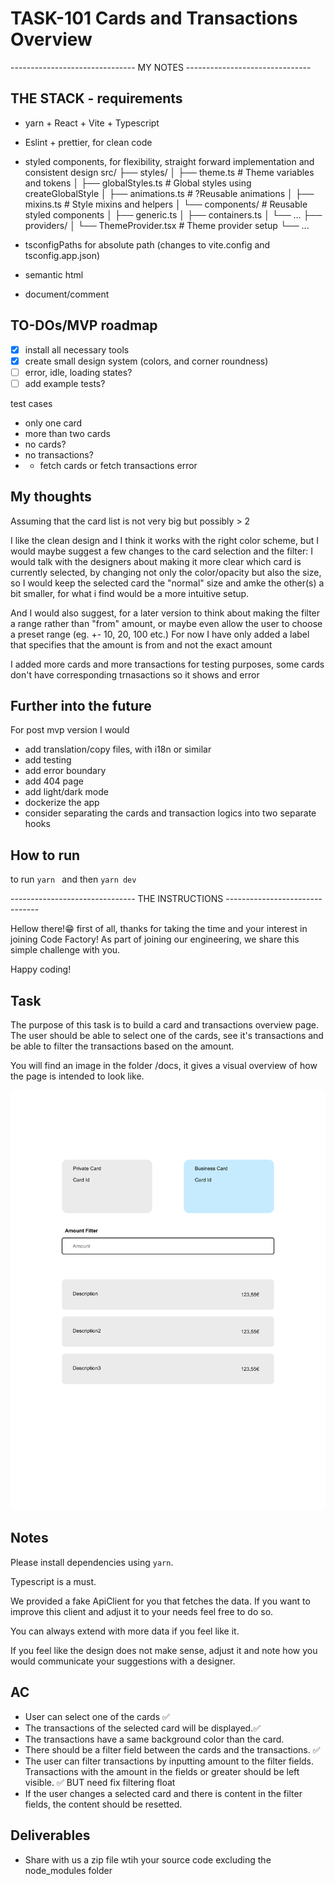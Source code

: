 # TASK-101 Cards and Transactions Overview
------------------------------- MY NOTES -------------------------------
## THE STACK  - requirements
- yarn + React + Vite + Typescript
- Eslint + prettier, for clean code
- styled components, for flexibility, straight forward implementation and consistent design
  src/
  ├── styles/
  │   ├── theme.ts              # Theme variables and tokens
  │   ├── globalStyles.ts       # Global styles using createGlobalStyle
  │   ├── animations.ts         # ?Reusable animations
  │   ├── mixins.ts             # Style mixins and helpers
  │   └── components/           # Reusable styled components
  │       ├── generic.ts
  │       ├── containers.ts
  │       └── ...
  ├── providers/
  │   └── ThemeProvider.tsx     # Theme provider setup
  └── ...

- tsconfigPaths for absolute path (changes to vite.config and tsconfig.app.json)
- semantic html
- document/comment


## TO-DOs/MVP roadmap
- [x] install all necessary tools
- [x] create small design system (colors, and corner roundness)
- [ ] error, idle, loading states?
- [ ] add example tests?

test cases
- only one card
- more than two cards
- no cards?
- no transactions?
- - fetch cards or fetch transactions error

## My thoughts
Assuming that the card list is not very big but possibly > 2

I like the clean design and I think it works with the right color scheme, but I would maybe suggest a few changes to the card selection and the filter:
I would talk with the designers about making it more clear which card is currently selected, by changing not only the color/opacity but also the size,
so I would keep the selected card the "normal" size and amke the other(s) a bit smaller, for what i find would be a more intuitive setup.


And I would also suggest, for a later version to think about making the filter a range rather than "from" amount,
or maybe even allow the user to choose a preset range (eg. +- 10, 20, 100 etc.)
For now I have only added a label that specifies that the amount is from and not the exact amount

I added more cards and more transactions for testing purposes, some cards don't have corresponding trnasactions
so it shows and error
## Further into the future
For post mvp version I would
- add translation/copy files, with i18n or similar
- add testing
- add error boundary
- add 404 page
- add light/dark mode
- dockerize the app
- consider separating the cards and transaction logics into two separate hooks 

## How to run 
to run `yarn ` and then `yarn dev`




------------------------------- THE INSTRUCTIONS -------------------------------

Hellow there!😁 first of all, thanks for taking the time and your interest in joining Code Factory!
As part of joining our engineering, we share this simple challenge with you.

Happy coding!

## Task

The purpose of this task is to build a card and transactions overview page. The user should be able to select one of the cards, see it's transactions and be able to filter the transactions based on the amount.

You will find an image in the folder /docs, it gives a visual overview of how the page is intended to look like.

![Card and transactions overview](docs/cardTransactionDesigns.png)

## Notes

Please install dependencies using `yarn`.

Typescript is a must.

We provided a fake ApiClient for you that fetches the data. If you want to improve this client and adjust it to your needs feel free to do so.

You can always extend with more data if you feel like it.

If you feel like the design does not make sense, adjust it and note how you would communicate your suggestions with a designer.

## AC

- User can select one of the cards ✅
- The transactions of the selected card will be displayed.✅
- The transactions have a same background color than the card.
- There should be a filter field between the cards and the transactions. ✅
- The user can filter transactions by inputting amount to the filter fields. Transactions with the amount in the fields or greater should be left visible. ✅ BUT need fix filtering float  
- If the user changes a selected card and there is content in the filter fields, the content should be resetted.

## Deliverables

- Share with us a zip file wtih your source code excluding the node_modules folder
